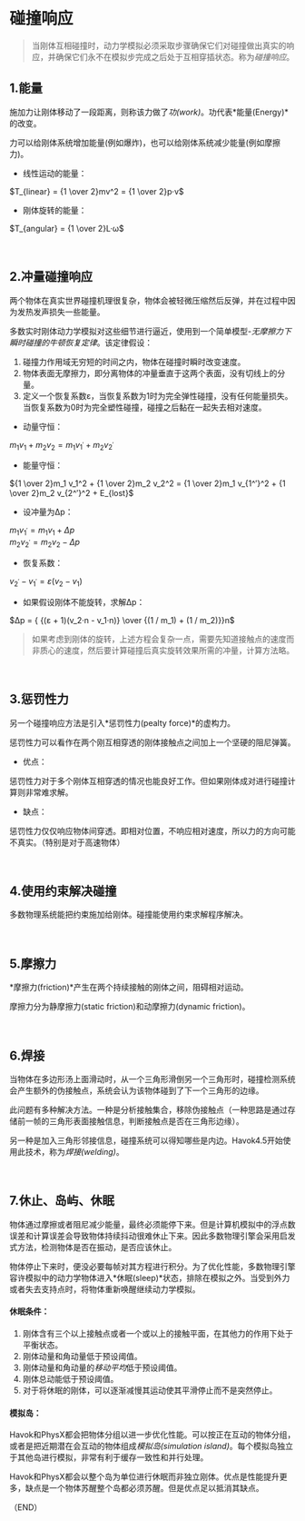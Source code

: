 # 碰撞响应    

> 当刚体互相碰撞时，动力学模拟必须采取步骤确保它们对碰撞做出真实的响应，并确保它们永不在模拟步完成之后处于互相穿插状态。称为*碰撞响应*。    

## 1.能量    

施加力让刚体移动了一段距离，则称该力做了*功(work)*。功代表*能量(Energy)*的改变。    

力可以给刚体系统增加能量(例如爆炸)，也可以给刚体系统减少能量(例如摩擦力)。    

- 线性运动的能量：  

$T_{linear} = {1 \over 2}mv^2 = {1 \over 2}p·v$    

- 刚体旋转的能量：  

$T_{angular} = {1 \over 2}L·ω$    


<br />

## 2.冲量碰撞响应    

两个物体在真实世界碰撞机理很复杂，物体会被轻微压缩然后反弹，并在过程中因为发热发声损失一些能量。    

多数实时刚体动力学模拟对这些细节进行逼近，使用到一个简单模型-*无摩擦力下瞬时碰撞的牛顿恢复定律*。该定律假设：    
1. 碰撞力作用域无穷短的时间之内，物体在碰撞时瞬时改变速度。    
2. 物体表面无摩擦力，即分离物体的冲量垂直于这两个表面，没有切线上的分量。    
3. 定义一个恢复系数ε，当恢复系数为1时为完全弹性碰撞，没有任何能量损失。当恢复系数为0时为完全塑性碰撞，碰撞之后黏在一起失去相对速度。    

- 动量守恒：    

$m_1 v_1 + m_2 v_2 = m_1 v_{1^′} + m_2 v_{2^′}$    

- 能量守恒：  

${1 \over 2}m_1 v_1^2 + {1 \over 2}m_2 v_2^2 = {1 \over 2}m_1 v_{1^′}^2 + {1 \over 2}m_2 v_{2^′}^2 + E_{lost}$    

- 设冲量为Δp：  

$m_1 v_{1^′} = m_1 v_1 + Δp$    
$m_2 v_{2^′} = m_2 v_2 - Δp$  

- 恢复系数：  

$v_{2^′} - v_{1^′} = ε(v_2 - v_1)$    

- 如果假设刚体不能旋转，求解Δp：  

$Δp = { {(ε + 1)(v_2·n - v_1·n)} \over {(1 / m_1) + (1 / m_2)}}n$    

> 如果考虑到刚体的旋转，上述方程会复杂一点，需要先知道接触点的速度而非质心的速度，然后要计算碰撞后真实旋转效果所需的冲量，计算方法略。    

<br />

## 3.惩罚性力    

另一个碰撞响应方法是引入*惩罚性力(pealty force)*的虚构力。    

惩罚性力可以看作在两个刚互相穿透的刚体接触点之间加上一个坚硬的阻尼弹簧。    

- 优点：  

惩罚性力对于多个刚体互相穿透的情况也能良好工作。但如果刚体成对进行碰撞计算则非常难求解。    

- 缺点：    

惩罚性力仅仅响应物体间穿透。即相对位置，不响应相对速度，所以力的方向可能不真实。（特别是对于高速物体）      


<br />

## 4.使用约束解决碰撞    

多数物理系统能把约束施加给刚体。碰撞能使用约束求解程序解决。    

<br />

## 5.摩擦力    

*摩擦力(friction)*产生在两个持续接触的刚体之间，阻碍相对运动。    

摩擦力分为静摩擦力(static friction)和动摩擦力(dynamic friction)。    

<br />

## 6.焊接    

当物体在多边形汤上面滑动时，从一个三角形滑倒另一个三角形时，碰撞检测系统会产生额外的伪接触点，系统会认为该物体碰到了下一个三角形的边缘。    

此问题有多种解决方法。一种是分析接触集合，移除伪接触点（一种思路是通过存储前一帧的三角形表面接触信息，判断接触点是否在三角形边缘）。

另一种是加入三角形邻接信息，碰撞系统可以得知哪些是内边。Havok4.5开始使用此技术，称为*焊接(welding)*。    

<br />

## 7.休止、岛屿、休眠    

物体通过摩擦或者阻尼减少能量，最终必须能停下来。但是计算机模拟中的浮点数误差和计算误差会导致物体持续抖动很难休止下来。因此多数物理引擎会采用启发式方法，检测物体是否在振动，是否应该休止。    

物体停止下来时，便没必要每帧对其方程进行积分。为了优化性能，多数物理引擎容许模拟中的动力学物体进入*休眠(sleep)*状态，排除在模拟之外。当受到外力或者失去支持点时，将物体重新唤醒继续动力学模拟。    

#### 休眠条件：    

1. 刚体含有三个以上接触点或者一个或以上的接触平面，在其他力的作用下处于平衡状态。    
2. 刚体动量和角动量低于预设阈值。    
3. 刚体动量和角动量的*移动平均*低于预设阈值。    
4. 刚体总动能低于预设阈值。    
5. 对于将休眠的刚体，可以逐渐减慢其运动使其平滑停止而不是突然停止。    

#### 模拟岛：    

Havok和PhysX都会把物体分组以进一步优化性能。可以按正在互动的物体分组，或者是把近期潜在会互动的物体组成*模拟岛(simulation island)*。每个模拟岛独立于其他岛进行模拟，非常有利于缓存一致性和并行处理。    

Havok和PhysX都会以整个岛为单位进行休眠而非独立刚体。优点是性能提升更多，缺点是一个物体苏醒整个岛都必须苏醒。但是优点足以抵消其缺点。    


（END）








